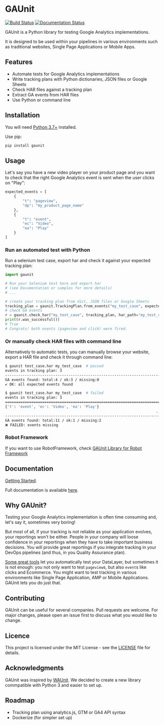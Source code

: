 # GAUnit

[![Build Status](https://travis-ci.org/VinceCabs/GAUnit.svg?branch=master)](https://travis-ci.org/VinceCabs/GAUnit)
[![Documentation Status](https://readthedocs.org/projects/gaunit/badge/?version=latest)](https://gaunit.readthedocs.io/en/latest/?badge=latest)

GAUnit is a Python library for testing Google Analytics implementations.

It is designed to be used within your pipelines in various environments such as traditional websites, Single Page Applications or Mobile Apps.

## Features

- Automate tests for Google Analytics implementations
- Write tracking plans with Python dictionaries, JSON files or Google Sheets
- Check HAR files against a tracking plan
- Extract GA events from HAR files
- Use Python or command line

## Installation

You will need [Python 3.7+](https://www.python.org/downloads/) installed.

Use pip:

```sh
pip install gaunit
```

## Usage

Let's say you have a new video player on your product page and you want 
to check that the right Google Analytics event is sent when the user clicks on "Play":

```python
expected_events = [
    {
        "t": "pageview",
        "dp": "my_product_page_name"
    },
    {
        "t": "event",
        "ec": "Video",
        "ea": "Play"
    }
]
```

### Run an automated test with Python

Run a selenium test case, export har and check it against your expected tracking plan:

```python
import gaunit

# Run your Selenium test here and export har
# (see Documentation or samples for more details)
# ...

# create your tracking plan from dict, JSON files or Google Sheets
tracking_plan = gaunit.TrackingPlan.from_events("my_test_case", expected_events)
# check GA events
r = gaunit.check_har("my_test_case", tracking_plan, har_path="my_test_case.har")
print(r.was_successful())
# True
# Congrats! both events (pageview and click) were fired.
```

### Or manually check HAR files with command line

Alternatively to automatic tests, you can manually browse your website, export a 
HAR file and check it through command line:

```sh
$ gaunit test_case.har my_test_case  # passed
events in tracking plan: 3
--------------------------------------------------------------------------------
GA events found: total:4 / ok:3 / missing:0
✔ OK: all expected events found

$ gaunit test_case.har my_test_case  # failed
events in tracking plan: 3
================================================================================
{'t': 'event', 'ec': 'Video', 'ea': 'Play'}
                                                                     ... missing
--------------------------------------------------------------------------------
GA events found: total:11 / ok:1 / missing:2
❌ FAILED: events missing
```

### Robot Framework

If you want to use RobotFramework, check [GAUnit Library for Robot Framework](https://github.com/VinceCabs/robotframework-gaunitlibrary)

## Documentation

[Getting Started](https://gaunit.readthedocs.io/en/latest/tutorial.html).

Full documentation is available [here](https://gaunit.readthedocs.io/).

## Why GAUnit?

Testing your Google Analytics implementation is often time consuming and, let's say it, sometimes very boring!

But most of all, if your tracking is not reliable as your application evolves, your reportings won't be either. People in your company will loose confidence in your reportings when they have to take important business decisions. You will provide great reportings if you integrate tracking in your DevOps pipelines (and thus, in you Quality Assurance plan).

[Some great tools](https://www.simoahava.com/analytics/automated-tests-for-google-tag-managers-datalayer/) let you automatically test your DataLayer, but sometimes it is not enough: you not only want to test `pageview`s, but also `event`s like clicks and Ecommerce. You might want to test tracking in various environments like Single Page Application, AMP or Mobile Applications. GAUnit lets you do just that.

## Contributing

GAUnit can be useful for several companies. Pull requests are welcome. For major changes, please open an issue first to discuss what you would like to change.

## Licence

This project is licensed under the MIT License - see the [LICENSE](LICENCE) file for details.

## Acknowledgments

GAUnit was inspired by [WAUnit](https://github.com/joaolcorreia/WAUnit). We decided to create a new library commpatible with Python 3 and easier to set up.

## Roadmap

- Tracking plan using analytics.js, GTM or GA4 API syntax
- Dockerize (for simpler set up)
